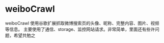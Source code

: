 # weiboCrawl
weiboCrawl
使用谷歌扩展抓取微博搜索页的头像、昵称、完整内容、图片、视频等信息。
主要使用了通信、storage、监控网站请求。非常简单，里面还有些许问题，希望共勉之
